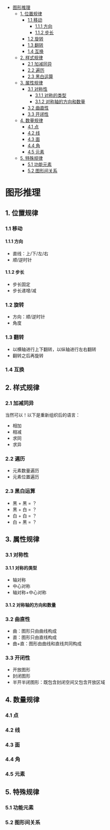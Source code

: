 - [图形推理](#图形推理)
  - [1. 位置规律](#1-位置规律)
    - [1.1 移动](#11-移动)
      - [1.1.1 方向](#111-方向)
      - [1.1.2 步长](#112-步长)
    - [1.2 旋转](#12-旋转)
    - [1.3 翻转](#13-翻转)
    - [1.4 互换](#14-互换)
  - [2. 样式规律](#2-样式规律)
    - [2.1 加减同异](#21-加减同异)
    - [2.2 遍历](#22-遍历)
    - [2.3 黑白运算](#23-黑白运算)
  - [3. 属性规律](#3-属性规律)
    - [3.1 对称性](#31-对称性)
      - [3.1.1 对称的类型](#311-对称的类型)
      - [3.1.2 对称轴的方向和数量](#312-对称轴的方向和数量)
    - [3.2 曲直性](#32-曲直性)
    - [3.3 开闭性](#33-开闭性)
  - [4. 数量规律](#4-数量规律)
    - [4.1 点](#41-点)
    - [4.2 线](#42-线)
    - [4.3 面](#43-面)
    - [4.4 角](#44-角)
    - [4.5 元素](#45-元素)
  - [5. 特殊规律](#5-特殊规律)
    - [5.1 功能元素](#51-功能元素)
    - [5.2 图形间关系](#52-图形间关系)

# 图形推理

## 1. 位置规律

### 1.1 移动

#### 1.1.1 方向

+ 直线：上/下/左/右
+ 顺/逆时针

#### 1.1.2 步长

+ 步长固定
+ 步长递增/减

### 1.2 旋转

+ 方向：顺/逆时针
+ 角度

### 1.3 翻转

+ 以横轴进行上下翻转，以纵轴进行左右翻转
+ 翻转之后再旋转

### 1.4 互换

## 2. 样式规律

### 2.1 加减同异

当然可以！以下是重新组织后的语言：

+ 相加
+ 相减
+ 求同
+ 求异

### 2.2 遍历

+ 元素数量遍历
+ 元素位置遍历

### 2.3 黑白运算

+ 黑 + 黑 = ？
+ 黑 + 白 = ？
+ 白 + 白 = ？
+ 白 + 黑 = ？

## 3. 属性规律

### 3.1 对称性

#### 3.1.1 对称的类型

+ 轴对称
+ 中心对称
+ 轴对称+中心对称

#### 3.1.2 对称轴的方向和数量

### 3.2 曲直性

+ 曲：图形只由曲线构成
+ 直：图形只由直线构成
+ 曲+直：图形由曲线和直线共同构成

### 3.3 开闭性

+ 开放图形
+ 封闭图形
+ 半开半闭图形：既包含封闭空间又包含开放区域

## 4. 数量规律

### 4.1 点
### 4.2 线
### 4.3 面
### 4.4 角
### 4.5 元素

## 5. 特殊规律

### 5.1 功能元素

### 5.2 图形间关系
